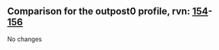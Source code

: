 ## Comparison for the outpost0 profile, rvn: [154](https://github.com/PRO100KatYT/FortniteProfileRevisions/tree/main/profiles/outpost0/154%20outpost0.json)-[156](https://github.com/PRO100KatYT/FortniteProfileRevisions/tree/main/profiles/outpost0/156%20outpost0.json)

No changes
